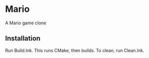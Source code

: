 Mario
=====
A Mario game clone

Installation
------------
Run Build.lnk.  This runs CMake, then builds.
To clean, run Clean.lnk.